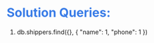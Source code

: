<h1 style="color:#397ce7">Solution Queries:</h1>

1. db.shippers.find({}, { "name": 1, "phone": 1 })
